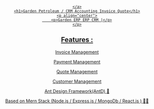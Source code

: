 <div align="center">
    <a href="https://www.garden-petrleum.com/">

    </a>
    <h1>Garden Petroleum / CRM Accounting Invoice Quote</h1>
    <p align="center">
        <p>Garden ERP ERP CRM |</p>
    </p>
    
## Features :

Invoice Management

Payment Management

Quote Management

Customer Management

Ant Design Framework(AntD) 🐜

Based on Mern Stack (Node.js / Express.js / MongoDb / React.js ) 👨‍💻
